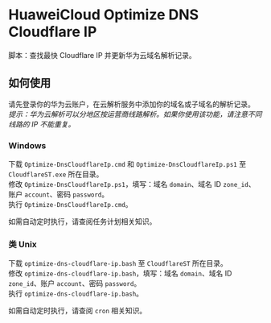 # HuaweiCloud Optimize DNS Cloudflare IP
脚本：查找最快 Cloudflare IP 并更新华为云域名解析记录。

## 如何使用
请先登录你的华为云账户，在云解析服务中添加你的域名或子域名的解析记录。  
_提示：华为云解析可以分地区按运营商线路解析。如果你使用该功能，请注意不同线路的 IP 不能重复。_

### Windows
下载 `Optimize-DnsCloudflareIp.cmd` 和 `Optimize-DnsCloudflareIp.ps1` 至 `CloudflareST.exe` 所在目录。  
修改 `Optimize-DnsCloudflareIp.ps1`，填写：域名 `domain`、域名 ID `zone_id`、账户 `account`、密码  `password`。  
执行 `Optimize-DnsCloudflareIp.cmd`。

如需自动定时执行，请查阅任务计划相关知识。

### 类 Unix
下载 `optimize-dns-cloudflare-ip.bash` 至 `CloudflareST` 所在目录。  
修改 `optimize-dns-cloudflare-ip.bash`，填写：域名 `domain`、域名 ID `zone_id`、账户 `account`、密码  `password`。  
执行 `optimize-dns-cloudflare-ip.bash`。

如需自动定时执行，请查阅 `cron` 相关知识。